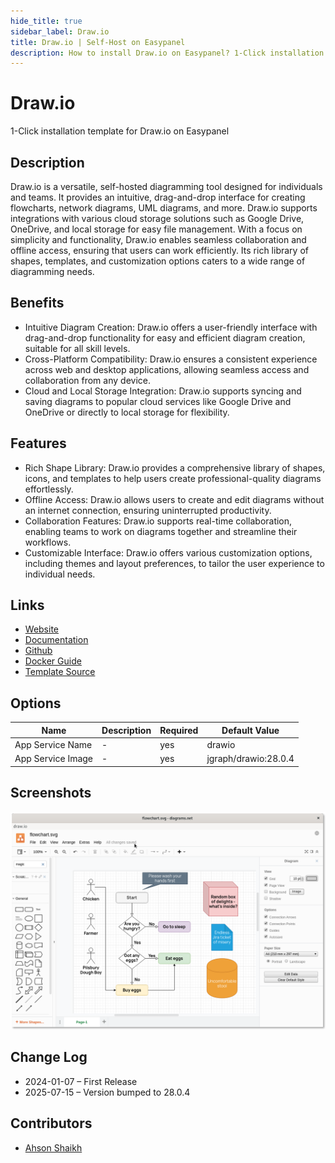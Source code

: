 ```yaml
---
hide_title: true
sidebar_label: Draw.io
title: Draw.io | Self-Host on Easypanel
description: How to install Draw.io on Easypanel? 1-Click installation template for Draw.io on Easypanel
---
```


<!-- generated -->

# Draw.io

1-Click installation template for Draw.io on Easypanel

## Description

Draw.io is a versatile, self-hosted diagramming tool designed for individuals and teams. It provides an intuitive, drag-and-drop interface for creating flowcharts, network diagrams, UML diagrams, and more. Draw.io supports integrations with various cloud storage solutions such as Google Drive, OneDrive, and local storage for easy file management. With a focus on simplicity and functionality, Draw.io enables seamless collaboration and offline access, ensuring that users can work efficiently. Its rich library of shapes, templates, and customization options caters to a wide range of diagramming needs.

## Benefits

- Intuitive Diagram Creation: Draw.io offers a user-friendly interface with drag-and-drop functionality for easy and efficient diagram creation, suitable for all skill levels.
- Cross-Platform Compatibility: Draw.io ensures a consistent experience across web and desktop applications, allowing seamless access and collaboration from any device.
- Cloud and Local Storage Integration: Draw.io supports syncing and saving diagrams to popular cloud services like Google Drive and OneDrive or directly to local storage for flexibility.

## Features

- Rich Shape Library: Draw.io provides a comprehensive library of shapes, icons, and templates to help users create professional-quality diagrams effortlessly.
- Offline Access: Draw.io allows users to create and edit diagrams without an internet connection, ensuring uninterrupted productivity.
- Collaboration Features: Draw.io supports real-time collaboration, enabling teams to work on diagrams together and streamline their workflows.
- Customizable Interface: Draw.io offers various customization options, including themes and layout preferences, to tailor the user experience to individual needs.

## Links

- [Website](https://drawio-app.com/)
- [Documentation](https://github.com/jgraph/drawio/wiki)
- [Github](https://github.com/jgraph/drawio)
- [Docker Guide](https://www.drawio.com/blog/diagrams-docker-app)
- [Template Source](https://github.com/easypanel-io/templates/tree/main/templates/drawio)

## Options

Name | Description | Required | Default Value
-|-|-|-
App Service Name | - | yes | drawio
App Service Image | - | yes | jgraph/drawio:28.0.4

## Screenshots

![Draw.io Screenshot](./assets/screenshot.png)

## Change Log

- 2024-01-07 – First Release
- 2025-07-15 – Version bumped to 28.0.4

## Contributors

- [Ahson Shaikh](https://github.com/Ahson-Shaikh)
